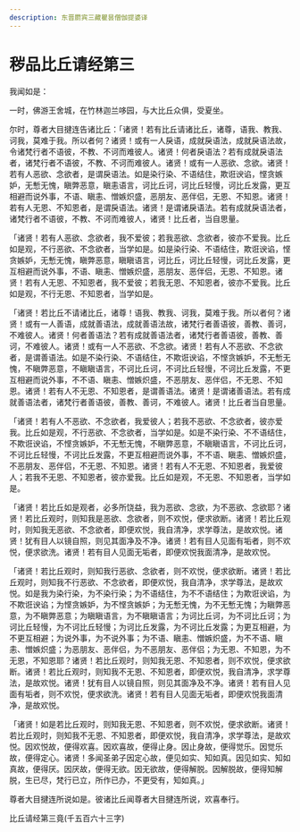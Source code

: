 ```yaml
---
description: 东晋罽宾三藏瞿昙僧伽提婆译
---
```


# 秽品比丘请经第三

我闻如是：

一时，佛游王舍城，在竹林迦兰哆园，与大比丘众俱，受夏坐。

尔时，尊者大目揵连告诸比丘：「诸贤！若有比丘请诸比丘，诸尊，语我、教我、诃我，莫难于我。所以者何？诸贤！或有一人戾语，成就戾语法，成就戾语法故，令诸梵行者不语彼，不教、不诃而难彼人。诸贤！何者戾语法？若有成就戾语法者，诸梵行者不语彼，不教、不诃而难彼人。诸贤！或有一人恶欲、念欲。诸贤！若有人恶欲、念欲者，是谓戾语法。如是染行染、不语结住，欺诳谀谄，悭贪嫉妒，无慙无愧，瞋弊恶意，瞋恚语言，诃比丘诃，诃比丘轻慢，诃比丘发露，更互相避而说外事，不语、瞋恚、憎嫉炽盛，恶朋友、恶伴侣，无恩、不知恩。诸贤！若有人无恩、不知恩者，是谓戾语法。诸贤！是谓诸戾语法。若有成就戾语法者，诸梵行者不语彼，不教、不诃而难彼人，诸贤！比丘者，当自思量。

「诸贤！若有人恶欲、念欲者，我不爱彼；若我恶欲、念欲者，彼亦不爱我。比丘如是观，不行恶欲、不念欲者，当学如是。如是染行染、不语结住，欺诳谀谄，悭贪嫉妒，无慙无愧，瞋弊恶意，瞋瞋语言，诃比丘，诃比丘轻慢，诃比丘发露，更互相避而说外事，不语、瞋恚、憎嫉炽盛，恶朋友、恶伴侣，无恩、不知恩。诸贤！若有人无恩、不知恩者，我不爱彼；若我无恩、不知恩者，彼亦不爱我。比丘如是观，不行无恩、不知恩者，当学如是。

「诸贤！若比丘不请诸比丘，诸尊！语我、教我、诃我，莫难于我。所以者何？诸贤！或有一人善语，成就善语法，成就善语法故，诸梵行者善语彼，善教、善诃，不难彼人。诸贤！何者善语法？若有成就善语法者，诸梵行者善语彼，善教、善诃，不难彼人。诸贤！或有一人不恶欲、不念欲。诸贤！若有人不恶欲、不念欲者，是谓善语法。如是不染行染、不语结住，不欺诳谀谄，不悭贪嫉妒，不无慙无愧，不瞋弊恶意，不瞋瞋语言，不诃比丘诃，不诃比丘轻慢，不诃比丘发露，不更互相避而说外事，不不语、瞋恚、憎嫉炽盛，不恶朋友、恶伴侣，不无恩、不知恩。诸贤！若有人不无恩、不知恩者，是谓善语法。诸贤！是谓诸善语法。若有成就善语法者，诸梵行者善语彼，善教、善诃，不难彼人。诸贤！比丘者当自思量。

「诸贤！若有人不恶欲、不念欲者，我爱彼人；若我不恶欲、不念欲者，彼亦爱我。比丘如是观，不行恶欲、不念欲者，当学如是。如是不染行染、不不语结住，不欺诳谀谄，不悭贪嫉妒，不无慙无愧，不瞋弊恶意，不瞋瞋语言，不诃比丘诃，不诃比丘轻慢，不诃比丘发露，不更互相避而说外事，不不语、瞋恚、憎嫉炽盛，不恶朋友、恶伴侣，不无恩、不知恩。诸贤！若有人不无恩、不知恩者，我爱彼人；若我不无恩、不知恩者，彼亦爱我。比丘如是观，不无恩、不知恩者，当学如是。

「诸贤！若比丘如是观者，必多所饶益，我为恶欲、念欲，为不恶欲、念欲耶？诸贤！若比丘观时，则知我是恶欲、念欲者，则不欢悦，便求欲断。诸贤！若比丘观时，则知我无恶欲、不念欲者，即便欢悦，我自清净，求学尊法，是故欢悦。诸贤！犹有目人以镜自照，则见其面净及不净。诸贤！若有目人见面有垢者，则不欢悦，便求欲洗。诸贤！若有目人见面无垢者，即便欢悦我面清净，是故欢悦。

「诸贤！若比丘观时，则知我行恶欲、念欲者，则不欢悦，便求欲断。诸贤！若比丘观时，则知我不行恶欲、不念欲者，即便欢悦，我自清净，求学尊法，是故欢悦。如是我为染行染，为不染行染；为不语结住，为不不语结住；为欺诳谀谄，为不欺诳谀谄；为悭贪嫉妒，为不悭贪嫉妒；为无慙无愧，为不无慙无愧；为瞋弊恶意，为不瞋弊恶意；为瞋瞋语言，为不瞋瞋语言；为诃比丘诃，为不诃比丘诃；为诃比丘轻慢，为不诃比丘轻慢；为诃比丘发露，为不诃比丘发露；为更互相避，为不更互相避；为说外事，为不说外事；为不语、瞋恚、憎嫉炽盛，为不不语、瞋恚、憎嫉炽盛；为恶朋友、恶伴侣，为不恶朋友、恶伴侣；为无恩、不知恩，为不无恩，不知恩耶？诸贤！若比丘观时，则知我无恩、不知恩者，则不欢悦，便求欲断。诸贤！若比丘观时，则知我不无恩、不知恩者，即便欢悦，我自清净，求学尊法，是故欢悦。诸贤！犹有目人以镜自照，则见其面净及不净。诸贤！若有目人见面有垢者，则不欢悦，便求欲洗。诸贤！若有目人见面无垢者，即便欢悦我面清净，是故欢悦。

「诸贤！如是若比丘观时，则知我无恩、不知恩者，则不欢悦，便求欲断。诸贤！若比丘观时，则知我不无恩、不知恩者，即便欢悦，我自清净，求学尊法，是故欢悦。因欢悦故，便得欢喜。因欢喜故，便得止身。因止身故，便得觉乐。因觉乐故，便得定心。诸贤！多闻圣弟子因定心故，便见如实、知如真。因见如实、知如真故，便得厌。因厌故，便得无欲。因无欲故，便得解脱。因解脱故，便得知解脱，生已尽，梵行已立，所作已办，不更受有，知如真。」

尊者大目揵连所说如是。彼诸比丘闻尊者大目揵连所说，欢喜奉行。

比丘请经第三竟(千五百六十三字)
